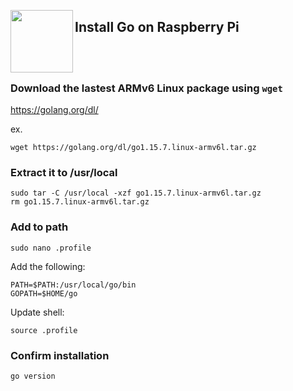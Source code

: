 <a href="https://golang.org"><img src="https://golang.org/lib/godoc/images/go-logo-blue.svg" align="left" width="100px"></a>

## Install Go on Raspberry Pi

<br>
<br>

### Download the lastest ARMv6 Linux package using `wget`

https://golang.org/dl/

ex.
```
wget https://golang.org/dl/go1.15.7.linux-armv6l.tar.gz
```

### Extract it to /usr/local

```
sudo tar -C /usr/local -xzf go1.15.7.linux-armv6l.tar.gz
rm go1.15.7.linux-armv6l.tar.gz
```

### Add to path

```
sudo nano .profile
```

Add the following:

```
PATH=$PATH:/usr/local/go/bin
GOPATH=$HOME/go
```

Update shell:

```
source .profile
```

### Confirm installation

```
go version
```

